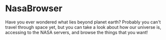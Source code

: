 # NasaBrowser
 Have you ever wondered what lies beyond planet earth? Probably you can't travel through space yet, but you can take a look about how our universe is, accessing to the NASA servers, and browse the things that you want!
